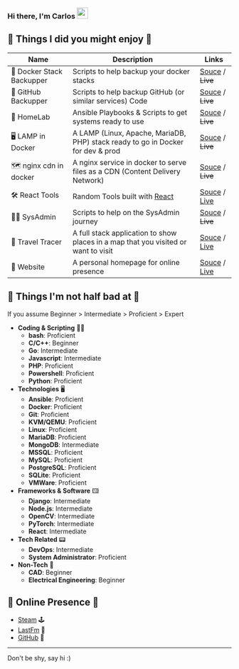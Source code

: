 ### Hi there, I'm Carlos <img src="https://media.giphy.com/media/hvRJCLFzcasrR4ia7z/giphy.gif" width="25px">


## 🔨 Things I did you might enjoy 🔨

| Name                     | Description                                                                        | Links                                                                                      |
| ------------------------ | ---------------------------------------------------------------------------------- | ------------------------------------------------------------------------------------------ |
| 🐳 Docker Stack Backupper | Scripts to help backup your docker stacks                                          | [Souce](https://github.com/zebrajr/docker-stack-backupper) / ~~Live~~                      |
| 💾 GitHub Backupper       | Scripts to help backup GitHub (or similar services) Code                           | [Souce](https://github.com/zebrajr/github-backupper) /  ~~Live~~                           |
| 🧪 HomeLab                | Ansible Playbooks & Scripts to get systems ready to use                            | [Souce](https://github.com/zebrajr/HomeLab) /  ~~Live~~                                    |
| 🖥️ LAMP in Docker         | A LAMP (Linux, Apache, MariaDB, PHP) stack ready to go in Docker for dev & prod    | [Souce](https://github.com/zebrajr/LAMPinDocker) / ~~Live~~                                |
| 🗺️ nginx cdn in docker    | A nginx service in docker to serve files as a CDN (Content Delivery Network)       | [Souce](https://github.com/zebrajr/nginx-docker-cdn) / ~~Live~~                            |
| 🛠️ React Tools            | Random Tools built with [React](https://react.dev/)                                | [Souce](https://github.com/zebrajr/ReactoCalc) / [Live](https://calc.carlossousa.tech/)    |
| 👨‍🔬 SysAdmin               | Scripts to help on the SysAdmin journey                                            | [Souce](https://github.com/zebrajr/sysadmin) / ~~Live~~                                    |
| 📍 Travel Tracer          | A full stack application to show places in a map that you visited or want to visit | [Souce](https://github.com/zebrajr/traveltracer) / [Live](https://travel.carlossousa.tech) |
| 📄 Website                | A personal homepage for online presence                                            | [Souce](https://github.com/zebrajr/website) / [Live](https://carlossousa.tech)             |




## 🤹 Things I'm not half bad at 🤹 

If you assume Beginner > Intermediate > Proficient > Expert

- **Coding & Scripting** 👨‍💻
  - **bash**: Proficient
  - **C/C++**: Beginner
  - **Go**: Intermediate
  - **Javascript**: Intermediate
  - **PHP**: Proficient
  - **Powershell**: Proficient
  - **Python**: Proficient
- **Technologies** 🖥️
  - **Ansible**: Proficient
  - **Docker**: Proficient
  - **Git**: Proficient
  - **KVM/QEMU**: Proficient
  - **Linux**: Proficient
  - **MariaDB**: Proficient
  - **MongoDB**: Intermediate
  - **MSSQL**: Proficient
  - **MySQL**: Proficient
  - **PostgreSQL**: Proficient
  - **SQLite**: Proficient
  - **VMWare**: Proficient
- **Frameworks & Software** 🖽
  - **Django**: Intermediate
  - **Node.js**: Intermediate
  - **OpenCV**: Intermediate
  - **PyTorch**: Intermediate
  - **React**: Intermediate
- **Tech Related** 📟
  - **DevOps**: Intermediate
  - **System Administrator**: Proficient
- **Non-Tech** 🌱
  - **CAD**: Beginner
  - **Electrical Engineering**: Beginner



## 💬 Online Presence 💬
- [Steam](https://steamcommunity.com/id/csousa90/) 🕹️
- [LastFm](https://www.last.fm/user/zebrajr) 🎵
- [GitHub](https://github.com/zebrajr/) 🔡

***

Don't be shy, say hi :)
